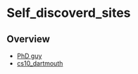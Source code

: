 # Self_discoverd_sites

## Overview
* [PhD guy](https://www.ctralie.com)
* [cs10_dartmouth](https://www.cs.dartmouth.edu/~cs10/)

<br/><br/>

